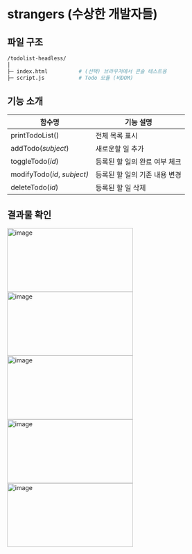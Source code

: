 # strangers (수상한 개발자들)

## 파일 구조

```bash
/todolist-headless/
│
├─ index.html          # (선택) 브라우저에서 콘솔 테스트용
├─ script.js           # Todo 모듈 (비DOM)

```

## 기능 소개

| **함수명** | **기능 설명** |
| --- | --- |
| printTodoList() | 전체 목록 표시 |
| addTodo(*subject*) | 새로운할 일 추가 |
| toggleTodo(*id*) | 등록된 할 일의 완료 여부 체크 |
| modifyTodo(*id*, *subject)* | 등록된 할 일의 기존 내용 변경 |
| deleteTodo(*id*) | 등록된 할 일 삭제 |


## 결과물 확인

<img width="290" height="147" alt="image" src="https://github.com/user-attachments/assets/d337da3d-d512-412b-90bc-f176becd8aa4" />
<img width="290" height="147" alt="image" src="https://github.com/user-attachments/assets/50615c27-06f9-45f2-93ed-38a9ca0f3f2f" />
<img width="290" height="147" alt="image" src="https://github.com/user-attachments/assets/f823172b-f1bf-4fe8-92f5-fbf20201fe94" />

<img width="290" height="147" alt="image" src="https://github.com/user-attachments/assets/e072787c-96b4-422e-ace0-3bf32b596ccf" />
<img width="290" height="147" alt="image" src="https://github.com/user-attachments/assets/676324bf-d387-4107-ab1c-fa7cbee43d8b" />

